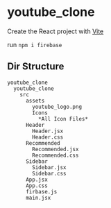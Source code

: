 # youtube_clone

Create the React project with [Vite](https://vitejs.dev/guide/)

run `npm i firebase`


## Dir Structure

```
youtube_clone
  youtube_clone
    src
      assets
        youtube_logo.png
        Icons
          *All Icon Files*
      Header
        Header.jsx
        Header.css
      Recommended
        Recommended.jsx
        Recommended.css
      Sidebar
        Sidebar.jsx
        Sidebar.css
      App.jsx
      App.css
      firbase.js
      main.jsx
```

